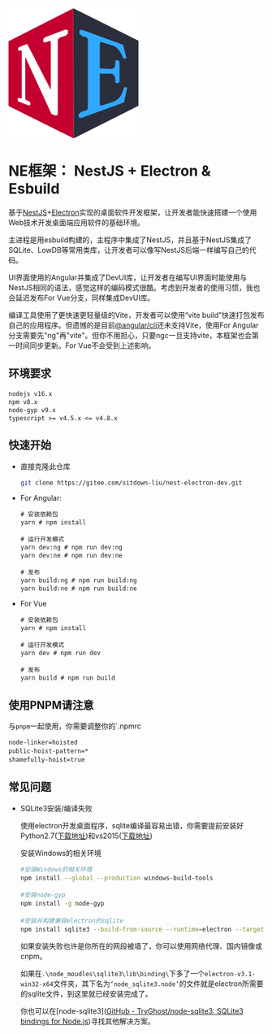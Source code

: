 <img src="logo-ne.png" style="zoom:50%;" />

# NE框架： NestJS + Electron  & Esbuild 

基于[NestJS](https://nestjs.com/)+[Electron](https://www.electronjs.org/)实现的桌面软件开发框架，让开发者能快速搭建一个使用Web技术开发桌面端应用软件的基础环境。

主进程是用esbuild构建的，主程序中集成了NestJS，并且基于NestJS集成了SQLite、LowDB等常用类库，让开发者可以像写NestJS后端一样编写自己的代码。

UI界面使用的Angular并集成了DevUI库，让开发者在编写UI界面时能使用与NestJS相同的语法，感觉这样的编码模式很酷。考虑到开发者的使用习惯，我也会延迟发布For Vue分支，同样集成DevUI库。

编译工具使用了更快速更轻量级的Vite，开发者可以使用“vite build”快速打包发布自己的应用程序。但遗憾的是目前[@angular/cli](https://github.com/angular/angular-cli.git)还未支持Vite，使用For Angular分支需要先"ng"再"vite"。但你不用担心，只要ngc一旦支持vite，本框架也会第一时间同步更新。For Vue不会受到上述影响。

## 环境要求

```basic
nodejs v16.x
npm v8.x
node-gyp v9.x
typescript >= v4.5.x <= v4.8.x
```



## 快速开始

- 直接克隆此仓库

  ```bash
  git clone https://gitee.com/sitdown-liu/nest-electron-dev.git
  ```

  

- For Angular: 
  
  ```basic
  # 安装依赖包
  yarn # npm install
  
  # 运行开发模式
  yarn dev:ng # npm run dev:ng
  yarn dev:ne # npm run dev:ne
  
  # 发布
  yarn build:ng # npm run build:ng
  yarn build:ne # npm run build:ne
  ```
  
- For Vue
  
  ```basic
  # 安装依赖包
  yarn # npm install
  
  # 运行开发模式
  yarn dev # npm run dev
  
  # 发布
  yarn build # npm run build
  ```

## 使用PNPM请注意

与`pnpm`一起使用，你需要调整你的`.npmrc

```bash
node-linker=hoisted
public-hoist-pattern=*
shamefully-hoist=true
```

## 常见问题

- SQLite3安装/编译失败

  使用electron开发桌面程序，sqlite编译最容易出错，你需要提前安装好Python2.7([下载地址](https://www.python.org/downloads/))和vs2015([下载地址](https://visualstudio.microsoft.com/zh-hans/downloads/))
  
  安装Windows的相关环境
  
  ```bash
  #安装Windows的相关环境
  npm install --global --production windows-build-tools
  
  #安装node-gyp
  npm install -g node-gyp
  
  #安装并构建兼容electron的sqlite
  npm install sqlite3 --build-from-source --runtime=electron --target=21.1.0 --dist-url=https://electronjs.org/headers
  ```
  
  如果安装失败也许是你所在的网段被墙了，你可以使用网络代理、国内镜像或cnpm。
  
  如果在`.\node_moudles\sqlite3\lib\binding\`下多了一个`electron-v3.1-win32-x64`文件夹，其下名为`‘node_sqlite3.node’`的文件就是electron所需要的sqlite文件，到这里就已经安装完成了。
  
  你也可以在[node-sqlite3]([GitHub - TryGhost/node-sqlite3: SQLite3 bindings for Node.js](https://github.com/TryGhost/node-sqlite3))寻找其他解决方案。

